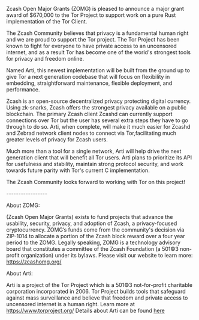 ﻿Zcash Open Major Grants (ZOMG) is pleased to announce a major grant award of $670,000 to the Tor Project to support work on a pure Rust implementation of the Tor Client. 

The Zcash Community believes that privacy is a fundamental human right and we are proud to support the Tor project. The Tor Project has been known to fight for everyone to have private access to an uncensored internet, and as a result Tor has become one of the world's strongest tools for privacy and freedom online. 

Named Arti, this newest implementation will be built from the ground up to give Tor a next generation codebase that will focus on flexibility in embedding, straightforward maintenance, flexible deployment, and performance. 

Zcash is an open-source decentralized privacy protecting digital currency. Using zk-snarks, Zcash offers the strongest privacy available on a public blockchain. The primary Zcash client Zcashd can currently support connections over Tor but the user has several extra steps they have to go through to do so. Arti, when complete, will make it much easier for Zcashd and Zebrad network client nodes to connect via Tor,facilitating much greater levels of privacy for Zcash users. 

Much more than a tool for a single network, Arti will help drive the next generation client that will benefit all Tor users. Arti plans to prioritize its API for usefulness and stability, maintain strong protocol security, and work towards future parity with Tor's current C implementation.

The Zcash Community looks forward to working with Tor on this project!

\-----------------

About ZOMG: 

(Zcash Open Major Grants) exists to fund projects that advance the usability, security, privacy, and adoption of Zcash, a privacy-focused cryptocurrency. ZOMG’s funds come from the community's decision via ZIP-1014 to allocate a portion of the Zcash block reward over a four year period to the ZOMG. Legally speaking, ZOMG is a technology advisory board that constitutes a committee of the Zcash Foundation (a 501©3 non-profit organization) under its bylaws. Please visit our website to learn more:  [https](https://zcashomg.org/)[://](https://zcashomg.org/)[zcashomg](https://zcashomg.org/)[.](https://zcashomg.org/)[org](https://zcashomg.org/)[/](https://zcashomg.org/) 

About Arti:

Arti is a project of the Tor Project which is a 501©3 not-for-profit charitable corporation incorporated in 2006. Tor Project builds tools that safeguard against mass surveillance and believe that freedom and private access to uncensored internet is a human right. Learn more at [https](https://www.torproject.org/)[://](https://www.torproject.org/)[www](https://www.torproject.org/)[.](https://www.torproject.org/)[torproject](https://www.torproject.org/)[.](https://www.torproject.org/)[org](https://www.torproject.org/)[/](https://www.torproject.org/) Details about Arti can be found [here](https://forum.zcashcommunity.com/t/arti-a-pure-rust-tor-implementation-for-zcash-and-beyond/38776)
